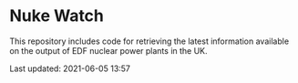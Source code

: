 # Nuke Watch

This repository includes code for retrieving the latest information available on the output of EDF nuclear power plants in the UK.

Last updated: 2021-06-05 13:57
